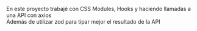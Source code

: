 En este proyecto trabajé con CSS Modules, Hooks y haciendo llamadas a una API con axios
<br>
Además de utilizar zod para tipar mejor el resultado de la API
